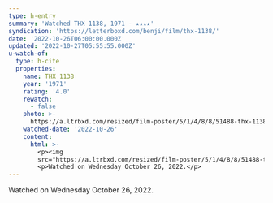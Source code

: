 ```yaml
---
type: h-entry
summary: 'Watched THX 1138, 1971 - ★★★★'
syndication: 'https://letterboxd.com/benji/film/thx-1138/'
date: '2022-10-26T06:00:00.000Z'
updated: '2022-10-27T05:55:55.000Z'
u-watch-of:
  type: h-cite
  properties:
    name: THX 1138
    year: '1971'
    rating: '4.0'
    rewatch:
      - false
    photo: >-
      https://a.ltrbxd.com/resized/film-poster/5/1/4/8/8/51488-thx-1138-0-600-0-900-crop.jpg?v=965f4b2f99
    watched-date: '2022-10-26'
    content:
      html: >-
        <p><img
        src="https://a.ltrbxd.com/resized/film-poster/5/1/4/8/8/51488-thx-1138-0-600-0-900-crop.jpg?v=965f4b2f99"/></p>
        <p>Watched on Wednesday October 26, 2022.</p>
---
```

Watched on Wednesday October 26, 2022.

